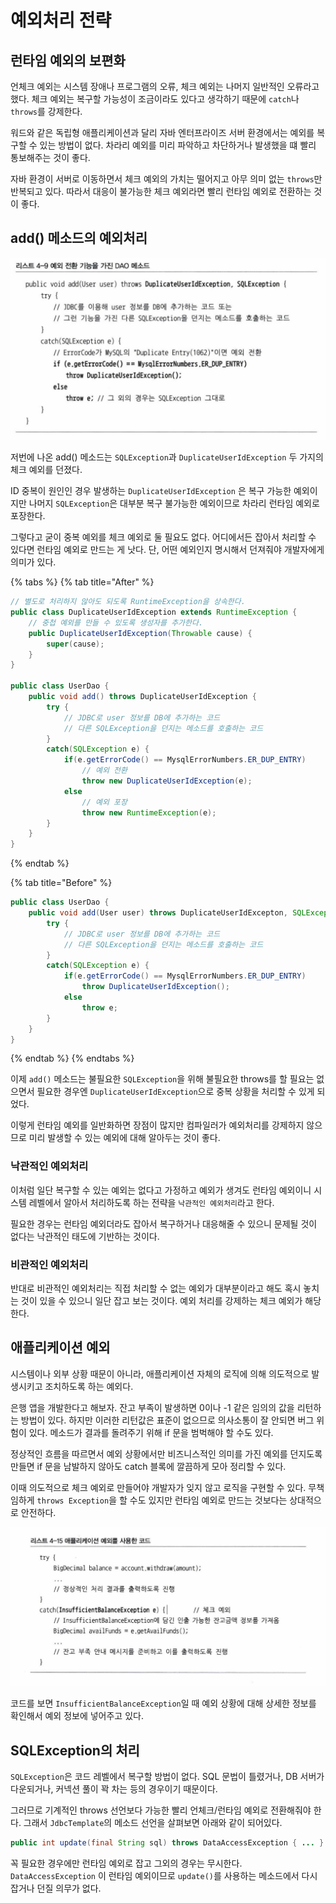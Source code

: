 # 예외처리 전략

## 런타임 예외의 보편화

언체크 예외는 시스템 장애나 프로그램의 오류, 체크 예외는 나머지 일반적인 오류라고 했다. 체크 예외는 복구할 가능성이 조금이라도 있다고 생각하기 때문에 `catch`나 `throws`를 강제한다.

워드와 같은 독립형 애플리케이션과 달리 자바 엔터프라이즈 서버 환경에서는 예외를 복구할 수 있는 방법이 없다. 차라리 예외를 미리 파악하고 차단하거나 발생했을 떄 빨리 통보해주는 것이 좋다.

자바 환경이 서버로 이동하면서 체크 예외의 가치는 떨어지고 아무 의미 없는 `throws`만 반복되고 있다. 따라서 대응이 불가능한 체크 예외라면 빨리 런타임 예외로 전환하는 것이 좋다.

## add() 메소드의 예외처리

![](../../.gitbook/assets/toby/exception09.png)

저번에 나온 add() 메소드는 `SQLException`과 `DuplicateUserIdException` 두 가지의 체크 예외를 던졌다. 

ID 중복이 원인인 경우 발생하는 `DuplicateUserIdException` 은 복구 가능한 예외이지만 나머지 `SQLException`은 대부분 복구 불가능한 예외이므로 차라리 런타임 예외로 포장한다.

그렇다고 굳이 중복 예외를 체크 예외로 둘 필요도 없다. 어디에서든 잡아서 처리할 수 있다면 런타임 예외로 만드는 게 낫다. 단, 어떤 예외인지 명시해서 던져줘야 개발자에게 의미가 있다.

{% tabs %}
{% tab title="After" %}
```java
// 별도로 처리하지 않아도 되도록 RuntimeException을 상속한다.
public class DuplicateUserIdException extends RuntimeException {
    // 중첩 예외를 만들 수 있도록 생성자를 추가한다.
    public DuplicateUserIdException(Throwable cause) {
        super(cause);
    }
}

public class UserDao {
    public void add() throws DuplicateUserIdException {
        try {
            // JDBC로 user 정보를 DB에 추가하는 코드
            // 다른 SQLException을 던지는 메소드를 호출하는 코드
        }
        catch(SQLException e) {
            if(e.getErrorCode() == MysqlErrorNumbers.ER_DUP_ENTRY)
                // 예외 전환
                throw new DuplicateUserIdException(e);
            else
                // 예외 포장
                throw new RuntimeException(e);
        }
    }
}
```
{% endtab %}

{% tab title="Before" %}
```java
public class UserDao {
    public void add(User user) throws DuplicateUserIdExcepton, SQLException {
        try {
            // JDBC로 user 정보를 DB에 추가하는 코드
            // 다른 SQLException을 던지는 메소드를 호출하는 코드
        }
        catch(SQLException e) {
            if(e.getErrorCode() == MysqlErrorNumbers.ER_DUP_ENTRY)
                throw DuplicateUserIdException();
            else
                throw e;
        }
    }
}
```
{% endtab %}
{% endtabs %}

이제 `add()` 메소드는 불필요한 `SQLException`을 위해 불필요한 throws를 할 필요는 없으면서 필요한 경우엔 `DuplicateUserIdException`으로 중복 상황을 처리할 수 있게 되었다.

이렇게 런타임 예외를 일반화하면 장점이 많지만 컴파일러가 예외처리를 강제하지 않으므로 미리 발생할 수 있는 예외에 대해 알아두는 것이 좋다.

### 낙관적인 예외처리

이처럼 일단 복구할 수 있는 예외는 없다고 가정하고 예외가 생겨도 런타임 예외이니 시스템 레벨에서 알아서 처리하도록 하는 전략을 `낙관적인 예외처리`라고 한다.

필요한 경우는 런타임 예외더라도 잡아서 복구하거나 대응해줄 수 있으니 문제될 것이 없다는 낙관적인 태도에 기반하는 것이다.

### 비관적인 예외처리

반대로 비관적인 예외처리는 직접 처리할 수 없는 예외가 대부분이라고 해도 혹시 놓치는 것이 있을 수 있으니 일단 잡고 보는 것이다. 예외 처리를 강제하는 체크 예외가 해당한다.

## 애플리케이션 예외

시스템이나 외부 상황 때문이 아니라, 애플리케이션 자체의 로직에 의해 의도적으로 발생시키고 조치하도록 하는 예외다.

은행 앱을 개발한다고 해보자. 잔고 부족이 발생하면 0이나 -1 같은 임의의 값을 리턴하는 방법이 있다. 하지만 이러한 리턴값은 표준이 없으므로 의사소통이 잘 안되면 버그 위험이 있다. 메소드가 결과를 돌려주기 위해 if 문을 범벅해야 할 수도 있다.

정상적인 흐름을 따르면서 예외 상황에서만 비즈니스적인 의미를 가진 예외를 던지도록 만들면 if 문을 남발하지 않아도 catch 블록에 깔끔하게 모아 정리할 수 있다.

이때 의도적으로 체크 예외로 만들어야 개발자가 잊지 않고 로직을 구현할 수 있다. 무책임하게 `throws Exception`을 할 수도 있지만 런타임 예외로 만드는 것보다는 상대적으로 안전하다.

![](../../.gitbook/assets/toby/20200203154912.png)

코드를 보면 `InsufficientBalanceException`일 때 예외 상황에 대해 상세한 정보를 확인해서 예외 정보에 넣어주고 있다.

## SQLException의 처리

`SQLException`은 코드 레벨에서 복구할 방법이 없다. SQL 문법이 틀렸거나, DB 서버가 다운되거나, 커넥션 풀이 꽉 차는 등의 경우이기 때문이다.

그러므로 기계적인 throws 선언보다 가능한 빨리 언체크/런타임 예외로 전환해줘야 한다. 그래서 `JdbcTemplate`의 메소드 선언을 살펴보면 아래와 같이 되어있다.

```java
public int update(final String sql) throws DataAccessException { ... }
```

꼭 필요한 경우에만 런타임 예외로 잡고 그외의 경우는 무시한다. `DataAccessException` 이 런타임 예외이므로 `update()`를 사용하는 메소드에서 다시 잡거나 던질 의무가 없다.